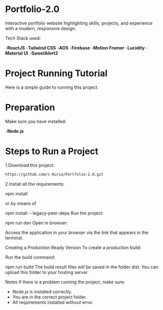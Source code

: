 # Portfolio-2.0
Interactive portfolio website highlighting skills, projects, and experience with a modern, responsive design.

Tech Stack used:

  -**ReactJS**
  -**Tailwind CSS**
  -**AOS**
  -**Firebase**
  -**Motion Framer**
  -**Lucidity**
  -**Material UI**
  -**SweetAlert2**

# Project Running Tutorial
Here is a simple guide to running this project.

# Preparation
Make sure you have installed:

-**Node.js**

# Steps to Run a Project
1.Download this project:
```bash
https://github.com/c-Kuria/Portfolio-2.0.git
```

2.Install all the requirements:

npm install

or by means of

npm install --legacy-peer-deps
Run the project:

npm run dev
Open in browser:

Access the application in your browser via the link that appears in the terminal.

Creating a Production Ready Version
To create a production build:

Run the build command:

npm run build
The build result files will be saved in the folder dist. You can upload this folder to your hosting server.

Notes
If there is a problem running the project, make sure:

- Node.js is installed correctly.
- You are in the correct project folder.
- All requirements installed without error.
